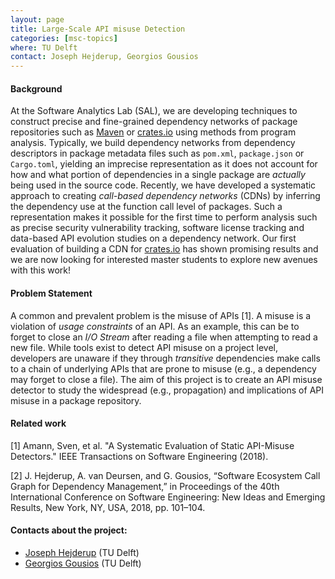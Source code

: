 ```yaml
---
layout: page
title: Large-Scale API misuse Detection
categories: [msc-topics]
where: TU Delft
contact: Joseph Hejderup, Georgios Gousios
---
```


#### Background

At the Software Analytics Lab (SAL), we are developing techniques to construct
precise and fine-grained dependency networks of package repositories such as
[Maven](https://mvnrepository.com/) or
[crates.io](https://crates.io) using methods from program analysis. Typically,
we build dependency networks from dependency descriptors in package metadata
files such as `pom.xml`, `package.json` or `Cargo.toml`, yielding an imprecise
representation as it does not account for how and what portion of dependencies
in a single package are _actually_ being used in the source code.  Recently, we
have developed a systematic approach to creating _call-based dependency
networks_ (CDNs) by inferring the dependency use at the function call level of
packages. Such a representation makes it possible for the first time to perform
analysis such as precise security vulnerability tracking, software license
tracking and data-based API evolution studies on a dependency network.  Our
first evaluation of building a CDN for [crates.io](https://crates.io) has shown
promising results and we are now looking for interested master students to
explore new avenues with this work!

#### Problem Statement

A common and prevalent problem is the misuse of APIs [1]. A misuse is a
violation of _usage constraints_ of an API. As an example, this can be to forget
to close an _I/O Stream_ after reading a file when attempting to read a new
file. While tools exist to detect API misuse on a project level, developers are
unaware if they through _transitive_ dependencies make calls to a chain of
underlying APIs that are prone to misuse (e.g., a dependency may forget to close
a file).  The aim of this project is to create an API misuse detector to study
the widespread (e.g., propagation) and implications of API misuse in a package
repository.

#### Related work

[1] Amann, Sven, et al. "A Systematic Evaluation of Static API-Misuse
Detectors." IEEE Transactions on Software Engineering (2018).

[2] J. Hejderup, A. van Deursen, and G. Gousios, “Software Ecosystem Call Graph for
Dependency Management,” in Proceedings of the 40th International Conference on
Software Engineering: New Ideas and Emerging Results, New York, NY, USA, 2018,
pp. 101–104.

#### Contacts about the project:

* [Joseph Hejderup](mailto:j.i.hejderup@tudelft.nl) (TU Delft)
* [Georgios Gousios](mailto:g.gousios@tudelft.nl) (TU Delft)